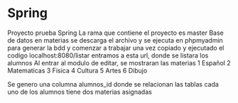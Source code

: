 # Spring
Proyecto prueba Spring 
La rama que contiene el proyecto es master
Base de datos en materias se descarga el archivo y se ejecuta en phpmyadmin para generar la bdd y comenzar a trabajar 
una vez copiado y ejecutado el codigo localhost:8080/listar entramos a esta url, donde se listara los alumnos 
Al entrar al modulo de editar, se mostraran las materias 
1 Español
2 Matematicas
3 Fisica
4 Cultura
5 Artes
6 Dibujo

Se genero una columna alumnos_id donde se relacionan las tablas cada uno de los alumnos tiene dos materias asignadas 

